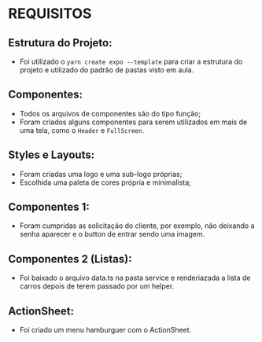 # REQUISITOS

## Estrutura do Projeto:
* Foi utilizado o `yarn create expo --template` para criar a estrutura do projeto e utilizado do padrão de pastas visto em aula.

## Componentes:
* Todos os arquivos de componentes são do tipo função;
* Foram criados alguns componentes para serem utilizados em mais de uma tela, como o `Header` e `FullScreen`.

## Styles e Layouts: 
* Foram criadas uma logo e uma sub-logo próprias;
* Escolhida uma paleta de cores própria e minimalista;

## Componentes 1:
* Foram cumpridas as solicitação do cliente, por exemplo, não deixando a senha aparecer e o button de entrar sendo uma imagem.

## Componentes 2 (Listas):
* Foi baixado o arquivo data.ts na pasta service e renderiazada a lista de carros depois de terem passado por um helper.

## ActionSheet:
* Foi criado um menu hamburguer com o ActionSheet.
